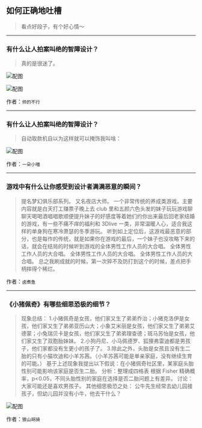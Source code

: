 ## 如何正确地吐槽

> 看点好段子，有个好心情～


 
---

### 有什么让人拍案叫绝的智障设计？

> 真的是很迷了。



![配图](http://pic4.zhimg.com/70/v2-5bf7b7e383ac6e8bfd3c778411fb6c23_b.jpg)



![配图](http://pic3.zhimg.com/70/v2-641dc6d87dcea98e0057f2cf628c1452_b.jpg)


作者：`帅的不行`

---

### 有什么让人拍案叫绝的智障设计？

> 自动取款机自以为这样就可以掩饰我叫啥：



![配图](http://pic2.zhimg.com/70/v2-01c8d211c5673abc35931087a2dadcc1_b.jpg)


作者：`一朵小喵`

---

### 游戏中有什么让你感受到设计者满满恶意的瞬间？

> 提名梦幻俱乐部系列。
> 又名夜店大师。
> 一个非常传统的养成类游戏。主要内容就是白天打工赚票子晚上去 club 里和五颜六色头发的妹子玩玩游戏聊聊天喝喝酒唱唱歌顺便提升妹子的好感度等着她们约你出来最后回老家结婚的游戏，有一些不痛不痒的福利和 3Dlive 一类，非常温暖人心，适合我这样的单身狗在寒冷萧瑟的冬季游玩。
> 听到如上定位后，这游戏最恶意的部分，也是每作的传统，就是如果你在游戏的最后，一个妹子也没攻略下来的话，就会在结局的时候听到游戏的全体男性工作人员的大合唱。
> 全体男性工作人员的大合唱。
> 全体男性工作人员的大合唱。
> 全体男性工作人员的大合唱。
> 总之我刷成就的时候，第一次猝不及防打到这个的时候，差点把手柄摔得个稀烂。


作者：`卤煮鱼`

---

### 《小猪佩奇》有哪些细思恐极的细节？

> 现象总结：
> 1.小猪佩奇是女孩，他们家又生了弟弟乔治；小猪克洛伊是女孩，他们家又生了弟弟亚历山大；小象艾米丽是女孩，他们家又生了弟弟艾德蒙；小兔瑞贝卡是女孩，他们家又生了弟弟理查德；斑马苏怡是女孩，他们家又生了双胞胎妹妹。
> 2.小狗丹尼、小马佩德罗、狐狸弗雷迪都是男孩子，他们家都没有生更小的孩子了。
> 3.除此之外，头胎是女孩且没有生二胎的只有小猫坎迪和小羊苏茜。（小羊苏茜可能是单亲家庭，没有继续生育的可能。）
> 基于上述现象我提出以下假说：在小猪佩奇社区里，某家庭头胎性别可能影响该家庭是否生二胎。
> 分析：整理成四格表
> 根据 Fisher 精确概率，p<0.05，不同头胎性别的家庭在选择是否二胎问题上有差异。
> 讨论：大家可能还是喜欢男孩子。
> 其他细思极恐之处：
> 公牛先生经常去幼儿园接孩子，但幼儿园并没有小牛，他去干什么？



![配图](http://pic2.zhimg.com/70/v2-ec4796c8e1e2e53911ea8dc8f5e389d1_b.jpg)


作者：`狼山胡骑`